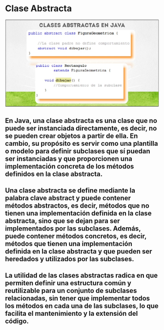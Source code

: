 # Clase Abstracta

![ClaseAbstract](https://github.com/ezequielmariscal/AlmacenamientoImg/blob/main/07%20-%20ClaseAbstractJava.jpg)

## En Java, una clase abstracta es una clase que no puede ser instanciada directamente, es decir, no se pueden crear objetos a partir de ella. En cambio, su propósito es servir como una plantilla o modelo para definir subclases que sí puedan ser instanciadas y que proporcionen una implementación concreta de los métodos definidos en la clase abstracta.

## Una clase abstracta se define mediante la palabra clave abstract y puede contener métodos abstractos, es decir, métodos que no tienen una implementación definida en la clase abstracta, sino que se dejan para ser implementados por las subclases. Además, puede contener métodos concretos, es decir, métodos que tienen una implementación definida en la clase abstracta y que pueden ser heredados y utilizados por las subclases.

## La utilidad de las clases abstractas radica en que permiten definir una estructura común y reutilizable para un conjunto de subclases relacionadas, sin tener que implementar todos los métodos en cada una de las subclases, lo que facilita el mantenimiento y la extensión del código.


